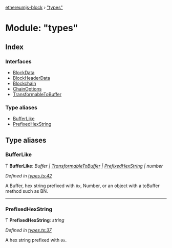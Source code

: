 [ethereumjs-block](../README.md) › ["types"](_types_.md)

# Module: "types"

## Index

### Interfaces

* [BlockData](../interfaces/_types_.blockdata.md)
* [BlockHeaderData](../interfaces/_types_.blockheaderdata.md)
* [Blockchain](../interfaces/_types_.blockchain.md)
* [ChainOptions](../interfaces/_types_.chainoptions.md)
* [TransformableToBuffer](../interfaces/_types_.transformabletobuffer.md)

### Type aliases

* [BufferLike](_types_.md#bufferlike)
* [PrefixedHexString](_types_.md#prefixedhexstring)

## Type aliases

###  BufferLike

Ƭ **BufferLike**: *Buffer | [TransformableToBuffer](../interfaces/_index_.transformabletobuffer.md) | [PrefixedHexString](_types_.md#prefixedhexstring) | number*

*Defined in [types.ts:42](https://github.com/ethereumjs/ethereumjs-vm/blob/master/packages/block/src/types.ts#L42)*

A Buffer, hex string prefixed with `0x`, Number, or an object with a toBuffer method such as BN.

___

###  PrefixedHexString

Ƭ **PrefixedHexString**: *string*

*Defined in [types.ts:37](https://github.com/ethereumjs/ethereumjs-vm/blob/master/packages/block/src/types.ts#L37)*

A hex string prefixed with `0x`.
